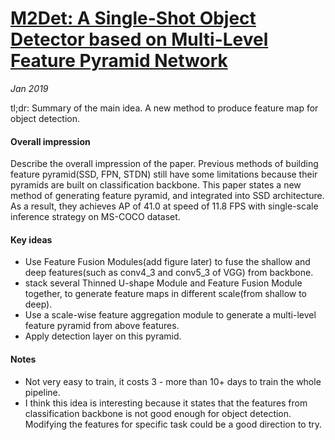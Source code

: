 # [M2Det: A Single-Shot Object Detector based on Multi-Level Feature Pyramid Network](https://arxiv.org/abs/1811.04533)

_Jan 2019_

tl;dr: Summary of the main idea.
A new method to produce feature map for object detection.

#### Overall impression
Describe the overall impression of the paper. 
Previous methods of building feature pyramid(SSD, FPN, STDN) still have some limitations because 
their pyramids are built on classification backbone. This paper states a new method of generating 
feature pyramid, and integrated into SSD architecture. 
As a result, they achieves AP of 41.0 at speed of 11.8 FPS with single-scale inference strategy on 
MS-COCO dataset. 

#### Key ideas
- Use Feature Fusion Modules(add figure later) to fuse the shallow and deep features(such as conv4_3 and conv5_3 of VGG) 
from backbone.
- stack several Thinned U-shape Module and Feature Fusion Module together, 
to generate feature maps in different scale(from shallow to deep). 
- Use a scale-wise feature aggregation module to generate a multi-level feature pyramid from above features.
- Apply detection layer on this pyramid. 


#### Notes
- Not very easy to train, it costs 3 - more than 10+ days to train the whole pipeline.   
- I think this idea is interesting because it states that the features from classification backbone is not good enough
for object detection. Modifying the features for specific task could be a good direction to try. 
